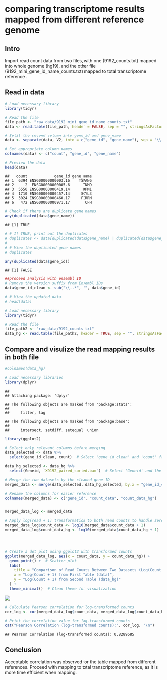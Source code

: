 comparing transcriptome results mapped from different reference genome
================

## Intro

Import read count data from two files, with one (9192_counts.txt) mapped
into whole genome (hg19), and the other file
(9192_mini_gene_id_name_counts.txt) mapped to total transcriptome
reference .

## Read in data

``` r
# Load necessary library
library(tidyr)

# Read the file 
file_path <- "raw_data/9192_mini_gene_id_name_counts.txt"
data <- read.table(file_path, header = FALSE, sep = "", stringsAsFactors = FALSE)

# Split the second column into gene_id and gene_name
data <- separate(data, V2, into = c("gene_id", "gene_name"), sep = "\\|")

# Set appropriate column names
colnames(data) <- c("count", "gene_id", "gene_name")

# Preview the data
head(data)
```

    ##   count            gene_id gene_name
    ## 1  6394 ENSG00000000003.16    TSPAN6
    ## 2     2  ENSG00000000005.6      TNMD
    ## 3  5550 ENSG00000000419.14      DPM1
    ## 4  1710 ENSG00000000457.14     SCYL3
    ## 5  3024 ENSG00000000460.17     FIRRM
    ## 6   472 ENSG00000000971.17       CFH

``` r
# Check if there are duplicate gene names
any(duplicated(data$gene_name))
```

    ## [1] TRUE

``` r
# # If TRUE, print out the duplicates
# duplicates <- data[duplicated(data$gene_name) | duplicated(data$gene_name, fromLast = TRUE), ]
# 
# # View the duplicated gene names
# duplicates

any(duplicated(data$gene_id))
```

    ## [1] FALSE

``` r
##proceed analysis with ensembl ID
# Remove the version suffix from Ensembl IDs
data$gene_id_clean <- sub("\\..*", "", data$gene_id)

# # View the updated data
# head(data)
```

``` r
# Load necessary library
library(tidyr)

# Read the file 
file_path2 <- "raw_data/9192_counts.txt"
data_hg <- read.table(file_path2, header = TRUE, sep = "", stringsAsFactors = FALSE)
```

## Compare and visulize the read mapping results in both file

``` r
#colnames(data_hg)

# Load necessary libraries
library(dplyr)
```

    ## 
    ## Attaching package: 'dplyr'

    ## The following objects are masked from 'package:stats':
    ## 
    ##     filter, lag

    ## The following objects are masked from 'package:base':
    ## 
    ##     intersect, setdiff, setequal, union

``` r
library(ggplot2)

# Select only relevant columns before merging
data_selected <- data %>%
  select(gene_id_clean, count)  # Select 'gene_id_clean' and 'count' from 'data'

data_hg_selected <- data_hg %>%
  select(Geneid, `X9192_paired_sorted.bam`)  # Select 'Geneid' and the corresponding column from 'data_hg'

# Merge the two datasets by the cleaned gene ID
merged_data <- merge(data_selected, data_hg_selected, by.x = "gene_id_clean", by.y = "Geneid")

# Rename the columns for easier reference
colnames(merged_data) <- c("gene_id", "count_data", "count_data_hg")


merged_data_log <- merged_data

# Apply log(read + 1) transformation to both read counts to handle zeros
merged_data_log$count_data <- log10(merged_data$count_data + 1)
merged_data_log$count_data_hg <- log10(merged_data$count_data_hg + 1)




# Create a dot plot using ggplot2 with transformed counts
ggplot(merged_data_log, aes(x = count_data, y = count_data_hg)) +
  geom_point() +  # Scatter plot
  labs(
    title = "Comparison of Read Counts Between Two Datasets (Log(Count + 1) Scale)",
    x = "Log(Count + 1) from First Table (data)",
    y = "Log(Count + 1) from Second Table (data_hg)"
  ) +
  theme_minimal()  # Clean theme for visualization
```

![](compare_transcriptome_mapped_files/figure-gfm/compare%20results-1.png)<!-- -->

``` r
# Calculate Pearson correlation for log-transformed counts
cor_log <- cor(merged_data_log$count_data, merged_data_log$count_data_hg, method = "pearson")

# Print the correlation value for log-transformed counts
cat("Pearson Correlation (log-transformed counts):", cor_log, "\n")
```

    ## Pearson Correlation (log-transformed counts): 0.8289685

## Conclusion

Acceptable correlation was observed for the table mapped from different
references. Proceed with mapping to total transcriptome reference, as it
is more time efficient when mapping.
